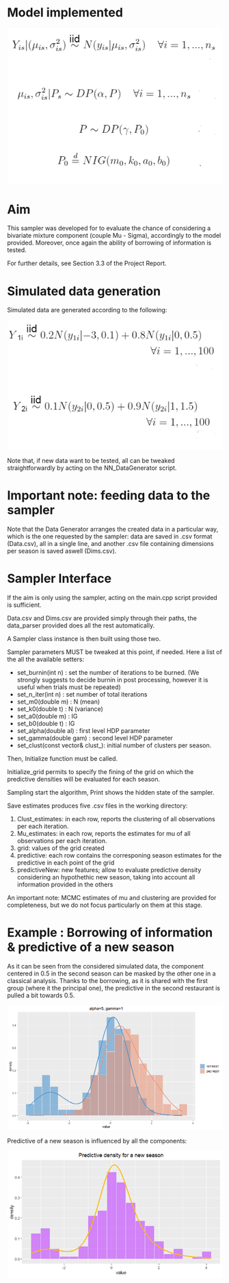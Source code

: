 # Model implemented

![plot](Img/formula.PNG)

# Aim
This sampler was developed for to evaluate the chance of considering a bivariate mixture component (couple Mu - Sigma), accordingly to the model provided. Moreover, once again the ability of borrowing of information is tested.

For further details, see Section 3.3 of the Project Report.

# Simulated data generation
Simulated data are generated according to the following:

![plot](Img/datagen.PNG)

Note that, if new data want to be tested, all can be tweaked straightforwardly by acting on the NN_DataGenerator script.

# Important note: feeding data to the sampler
Note that the Data Generator arranges the created data in a particular way, which is the one requested by the sampler: data are saved in .csv format (Data.csv), all in a single line, and another .csv file containing dimensions per season is saved aswell (Dims.csv). 

# Sampler Interface
If the aim is only using the sampler, acting on the main.cpp script provided is sufficient.

Data.csv and Dims.csv are provided simply through their paths, the data_parser provided does all the rest automatically.

A Sampler class instance is then built using those two.

Sampler parameters MUST be tweaked at this point, if needed. Here a list of the all the available setters:
* set_burnin(int n) : set the number of iterations to be burned. (We strongly suggests to decide burnin in post processing, however it is useful when trials must be repeated)
* set_n_iter(int n) : set number of total iterations
* set_m0(double m) : N (mean)
* set_k0(double t) : N (variance)
* set_a0(double m) : IG
* set_b0(double t) : IG
* set_alpha(double al) : first level HDP parameter
* set_gamma(double gam) : second level HDP parameter 
* set_clust(const vector<int>& clust_): initial number of clusters per season. 
  
Then, Initialize function must be called.

Initialize_grid permits to specify the fining of the grid on which the predictive densities will be evaluated for each season.

Sampling start the algorithm, Print shows the hidden state of the sampler.

Save estimates produces five .csv files in the working directory:
  1. Clust_estimates: in each row, reports the clustering of all observations per each iteration.
  2. Mu_estimates: in each row, reports the estimates for mu of all observations per each iteration.
  3. grid: values of the grid created
  4. predictive: each row contains the corresponing season estimates for the predictive in each point of the grid
  5. predictiveNew: new features; allow to evaluate predictive density considering an hypothethic new season, taking into account all information provided in the others
 
 An important note: MCMC estimates of mu and clustering are provided for completeness, but we do not focus particularly on them at this stage.
 
 # Example : Borrowing of information & predictive of a new season
 As it can be seen from the considered simulated data, the component centered in 0.5 in the second season can be masked by the other one in a classical analysis.
 Thanks to the borrowing, as it is shared with the first group (where it the principal one), the predictive in the second restaurant is pulled a bit towards 0.5.
 
 ![plot](Img/pred2.png)
 
 Predictive of a new season is influenced by all the components:
 
 ![plot](Img/pred3.png)
 
 
 
 
